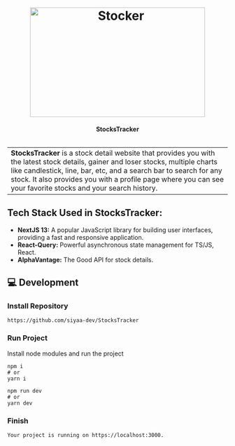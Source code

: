 
<h1 align="center">
  <a href="https://github.com/siyaa-dev/StocksTracker">
    <img src="https://img.etimg.com/thumb/msid-92434147,width-1200,height-900/markets/stocks/news/weekly-top-picks-these-stocks-scored-10-on-10.jpg" alt="Stocker" width="400" height="250">
  </a>
  <br>
</h1>

<div align="center">
   <strong>StocksTracker</strong><br> <br>
</div>

<table>
  <tr>
    <td>
     <strong>StocksTracker</strong> is a stock detail website that provides you with the latest stock details, gainer and loser stocks, multiple charts like candlestick, line, bar, etc, and a search bar to search for any stock. It also provides you with a profile page where you can see your favorite stocks and your search history.
  </td>
 </tr>
</table>

## Tech Stack Used in StocksTracker:

- **NextJS 13:** A popular JavaScript library for building user interfaces, providing a fast and responsive application.
- **React-Query:** Powerful asynchronous state management for TS/JS, React.
- **AlphaVantage:** The Good API for stock details.

## 💻 Development

### Install Repository

```git
https://github.com/siyaa-dev/StocksTracker
```

### Run Project

Install node modules and run the project
```
npm i
# or
yarn i
```

```
npm run dev
# or
yarn dev
```

### Finish

```
Your project is running on https://localhost:3000.
```
